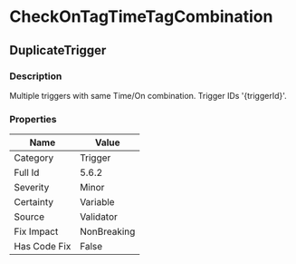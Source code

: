 ﻿---  
uid: Validator_5_6_2  
---

# CheckOnTagTimeTagCombination

## DuplicateTrigger

### Description

Multiple triggers with same Time\/On combination. Trigger IDs '{triggerId}'.

### Properties

| Name         | Value       |
| ------------ | ----------- |
| Category     | Trigger     |
| Full Id      | 5.6.2       |
| Severity     | Minor       |
| Certainty    | Variable    |
| Source       | Validator   |
| Fix Impact   | NonBreaking |
| Has Code Fix | False       |
